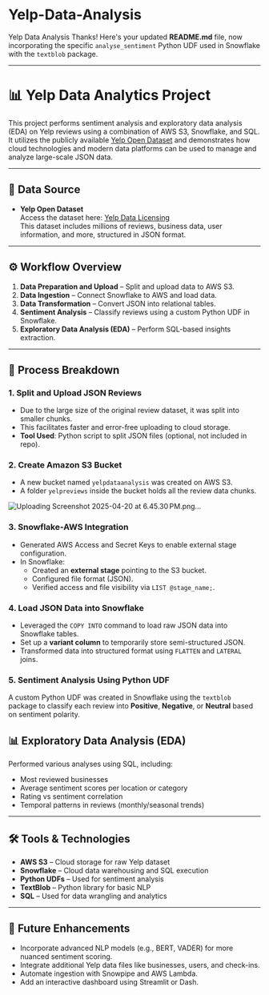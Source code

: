 # Yelp-Data-Analysis
Yelp Data Analysis
Thanks! Here's your updated **README.md** file, now incorporating the specific `analyse_sentiment` Python UDF used in Snowflake with the `textblob` package.

---

# 📊 Yelp Data Analytics Project

This project performs sentiment analysis and exploratory data analysis (EDA) on Yelp reviews using a combination of AWS S3, Snowflake, and SQL. It utilizes the publicly available [Yelp Open Dataset](https://business.yelp.com/data/resources/open-dataset/) and demonstrates how cloud technologies and modern data platforms can be used to manage and analyze large-scale JSON data.

---

## 📁 Data Source

- **Yelp Open Dataset**  
  Access the dataset here: [Yelp Data Licensing](https://business.yelp.com/data/resources/open-dataset/)  
  This dataset includes millions of reviews, business data, user information, and more, structured in JSON format.

---

## ⚙️ Workflow Overview

1. **Data Preparation and Upload** – Split and upload data to AWS S3.
2. **Data Ingestion** – Connect Snowflake to AWS and load data.
3. **Data Transformation** – Convert JSON into relational tables.
4. **Sentiment Analysis** – Classify reviews using a custom Python UDF in Snowflake.
5. **Exploratory Data Analysis (EDA)** – Perform SQL-based insights extraction.

---

## 🔄 Process Breakdown

### 1. Split and Upload JSON Reviews

- Due to the large size of the original review dataset, it was split into smaller chunks.
- This facilitates faster and error-free uploading to cloud storage.
- **Tool Used**: Python script to split JSON files (optional, not included in repo).

### 2. Create Amazon S3 Bucket

- A new bucket named `yelpdataanalysis` was created on AWS S3.
- A folder `yelpreviews` inside the bucket holds all the review data chunks.

![Uploading Screenshot 2025-04-20 at 6.45.30 PM.png…]()


### 3. Snowflake-AWS Integration

- Generated AWS Access and Secret Keys to enable external stage configuration.
- In Snowflake:
  - Created an **external stage** pointing to the S3 bucket.
  - Configured file format (JSON).
  - Verified access and file visibility via `LIST @stage_name;`.

### 4. Load JSON Data into Snowflake

- Leveraged the `COPY INTO` command to load raw JSON data into Snowflake tables.
- Set up a **variant column** to temporarily store semi-structured JSON.
- Transformed data into structured format using `FLATTEN` and `LATERAL` joins.

### 5. Sentiment Analysis Using Python UDF

A custom Python UDF was created in Snowflake using the `textblob` package to classify each review into **Positive**, **Negative**, or **Neutral** based on sentiment polarity.



## 📊 Exploratory Data Analysis (EDA)

Performed various analyses using SQL, including:

- Most reviewed businesses
- Average sentiment scores per location or category
- Rating vs sentiment correlation
- Temporal patterns in reviews (monthly/seasonal trends)

---

## 🛠️ Tools & Technologies

- **AWS S3** – Cloud storage for raw Yelp dataset
- **Snowflake** – Cloud data warehousing and SQL execution
- **Python UDFs** – Used for sentiment analysis
- **TextBlob** – Python library for basic NLP
- **SQL** – Used for data wrangling and analytics

---

## 🚀 Future Enhancements

- Incorporate advanced NLP models (e.g., BERT, VADER) for more nuanced sentiment scoring.
- Integrate additional Yelp data files like businesses, users, and check-ins.
- Automate ingestion with Snowpipe and AWS Lambda.
- Add an interactive dashboard using Streamlit or Dash.
